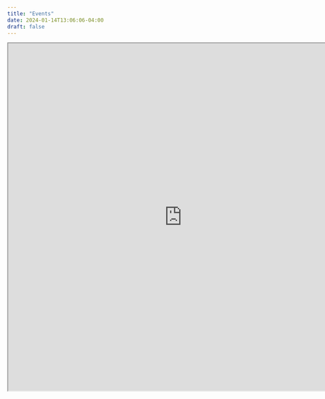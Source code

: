```yaml
---
title: "Events"
date: 2024-01-14T13:06:06-04:00
draft: false
---
```

<p style="text-align:center"><iframe src="https://docs.google.com/spreadsheets/d/1X6q6UEH_R7dheeKgE1DQofO9MrwodJaDDasOErudBvA/pubhtml?gid=567958432&amp;widget=false&amp;headers=false&amp;chrome=false&amp;range=A1:G12" width="800" height="800"></iframe><p>

